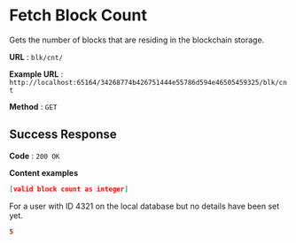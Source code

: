 # Fetch Block Count

Gets the number of blocks that are residing in the blockchain storage.

**URL** : `blk/cnt/`

**Example URL** : `http://localhost:65164/34268774b426751444e55786d594e46505459325/blk/cnt` 

**Method** : `GET`

## Success Response

**Code** : `200 OK`

**Content examples**


```json
[valid block count as integer]
```

For a user with ID 4321 on the local database but no details have been set yet.

```json
5
```